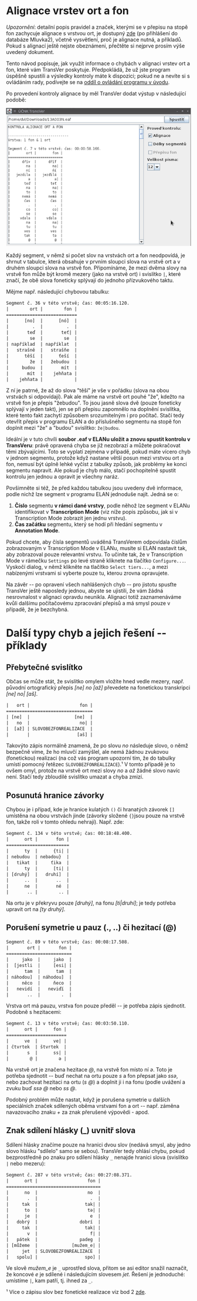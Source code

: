 # Alignace vrstev ort a fon

*Upozornění*: detailní popis pravidel a značek, kterými se v přepisu na stopě
fon zachycuje alignace s vrstvou ort, je dostupný
[zde](https://trnka.korpus.cz/mluvka2/wiki/doku.php?id=alignace) (po přihlášení
do databáze Mluvka2), včetně vysvětlení, proč je alignace nutná, a
příkladů. Pokud s alignací ještě nejste obeznámeni, přečtěte si nejprve prosím
výše uvedený dokument.

Tento návod popisuje, jak využít informace o chybách v alignaci vrstev ort a
fon, které vám TransVer poskytuje. Předpokládá, že už jste program úspěšně
spustili a výsledky kontroly máte k dispozici; pokud ne a nevíte si s ovládáním
rady, podívejte se na [oddíl o ovládání programu v úvodu](./intro.md#ovladani).

Po provedení kontroly alignace by měl TransVer dodat výstup v následující
podobě:

![Alignace -- obrázek](./alignace.png "TransVer -- kontrola alignace")

Každý segment, v němž si počet slov na vrstvách ort a fon neodpovídá, je
shrnut v tabulce, která obsahuje v prvním sloupci slova na vrstvě ort a v
druhém sloupci slova na vrstvě fon. Připomínáme, že mezi dvěma slovy na vrstvě
fon může být kromě mezery (jako na vrstvě ort) i svislítko `|`, které značí, že
obě slova foneticky splývají do jednoho přízvukového taktu.

Mějme např. následující chybovou tabulku:

    Segment č. 36 v této vrstvě; čas: 00:05:16.120.
    |        ort |        fon |
    ===========================
    |      [no]  |      [nó]  |
    |         .  |         .  |
    |       teď  |       teť| |
    |        se  |        se  |
    | například  | napříklat  |
    |   strašně  |   strašňe  |
    |      těší  |      ťeší  |
    |        že  |   žebudou  |
    |     budou  |       mít  |
    |       mít  |    jehňata |
    |    jehňata |            |

Z ní je patrné, že až do slova "těší" je vše v pořádku (slova na obou vrstvách
si odpovídají). Pak ale máme na vrstvě ort pouhé "že", kdežto na vrstvě fon je
přepis "žebudou". To jsou jasně slova dvě (pouze foneticky splývají v jeden
takt), jen se při přepisu zapomnělo na doplnění svislítka, které tento fakt
zachytí způsobem srozumitelným i pro počítač. Stačí tedy otevřít přepis v
programu ELAN a do příslušného segmentu na stopě fon doplnit mezi "že" a
"budou" svislítko: `že|budou`.

Ideální je v tuto chvíli **soubor .eaf v ELANu uložit a znovu spustit kontrolu
v TransVeru**: právě opravená chyba se již nezobrazí a můžete pokračovat těmi
zbývajícími. Toto se vyplatí zejména v případě, pokud máte vícero chyb v jednom
segmentu, protože když nastane větší posun mezi vrstvou ort a fon, nemusí být
úplně lehké vyčíst z tabulky způsob, jak problémy ke konci segmentu
napravit. Ale pokud je chyb málo, stačí pochopitelně spustit kontrolu jen
jednou a opravit je všechny naráz.

Povšimněte si též, že před každou tabulkou jsou uvedeny dvě informace, podle
nichž lze segment v programu ELAN jednoduše najít. Jedná se o:

1. **Číslo** segmentu **v rámci dané vrstvy**, podle něhož lze segment v ELANu
   identifikovat v **Transcription Mode** (viz níže popis způsobu, jak si v
   Transcription Mode zobrazit jen jednu vrstvu).
2. **Čas začátku** segmentu, který se hodí při hledání segmentu v **Annotation
   Mode**.

Pokud chcete, aby čísla segmentů uváděná TransVerem odpovídala číslům
zobrazovaným v Transcription Mode v ELANu, musíte si ELAN nastavit tak, aby
zobrazoval pouze relevantní vrstvu. To učiníte tak, že v Transcription Mode v
rámečku `Settings` po levé straně kliknete na tlačítko `Configure...`. Vyskočí
dialog, v němž klikněte na tlačítko `Select tiers...`, a mezi nabízenými
vrstvami si vyberte pouze tu, kterou zrovna opravujete.

Na závěr -- po opravení všech nahlášených chyb -- pro jistotu spusťte TransVer
ještě naposledy jednou, abyste se ujistili, že vám žádná nesrovnalost v
alignaci opravdu neunikla. Alignaci totiž zaznamenáváme kvůli dalšímu
počítačovému zpracování přepisů a má smysl pouze v případě, že je bezchybná.

# Další typy chyb a jejich řešení -- příklady

## Přebytečné svislítko

Občas se může stát, že svislítko omylem vložíte hned vedle mezery,
např. původní ortografický přepis *[ne] no [až]* převedete na fonetickou
transkripci *[ne] no| [aš]*.

    |   ort |                   fon |
    =================================
    | [ne]  |                 [ne]  |
    |   no  |                   no| |
    |  [až] | SLOVOBEZFONREALIZACE  |
    |       |                  [aš] |

Takovýto zápis normálně znamená, že po slovu *no* následuje slovo, o němž
bezpečně víme, že ho mluvčí zamýšlel, ale nemá žádnou zvukovou (fonetickou)
realizaci (na což vás program upozorní tím, že do tabulky umístí pomocný
řetězec `SLOVOBEZFONREALIZACE`).¹ V tomto případě je to ovšem omyl, protože na
vrstvě ort mezi slovy *no* a *až* žádné slovo navíc není. Stačí tedy zbloudilé
svislítko umazat a chyba zmizí.

## Posunutá hranice závorky

Chybou je i případ, kde je hranice kulatých `()` či hranatých závorek `[]`
umístěna na obou vrstvách jinde (závorky složené `{}`jsou pouze na vrstvě fon,
takže roli v tomto ohledu nehrají). Např. zde:

    Segment č. 134 v této vrstvě; čas: 00:18:48.400.
    |      ort |       fon |
    ========================
    |      ty  |      {ti| |
    | nebudou  | nebədou}  |
    |   tikat  |     ťika  |
    |      ty  |      [ti| |
    | [druhý]  |   druhí]  |
    |      ..  |       ..  |
    |      ne  |       né  |
    |       .. |        .. |

Na ortu je v překryvu pouze *[druhý]*, na fonu *[ti|druhí]*; je tedy potřeba
upravit ort na *[ty druhý]*.

## Porušení symetrie u pauz (., ..) či hezitací (@)

    Segment č. 89 v této vrstvě; čas: 00:08:17.508.
    |       ort |       fon |
    =========================
    |     jako  |     jako  |
    |  [jestli  |     [esi| |
    |      tam  |      tam  |
    | náhodou]  | náhodou]  |
    |     něco  |     ňeco  |
    |   nevidí  |   neviďí  |
    |       ..  |        .  |

Vrstva ort má pauzu, vrstva fon pouze předěl -- je potřeba zápis
sjednotit. Podobně s hezitacemi:

    Segment č. 13 v této vrstvě; čas: 00:03:50.110.
    |      ort |      fon |
    =======================
    |      ve  |      ve| |
    | čtvrtek  | štvrtek  |
    |       s  |      ss| |
    |        @ |        ǝ |

Na vrstvě ort je značena hezitace *@*, na vrstvě fon místo ní *ǝ*. Toto je
potřeba sjednotit -- buď nechat na ortu pouze *s* a fon přepsat jako *ssǝ*, nebo
zachovat hezitaci na ortu (*s @*) a doplnit ji i na fonu (podle uvážení a zvuku
buď *ssǝ @* nebo *ss @*.

Podobný problém může nastat, když je porušena symetrie u dalších speciálních
značek sdílených oběma vrstvami fon a ort -- např. záměna navazovacího znaku
*+* za znak přerušené výpovědi *-* apod.

## Znak sdílení hlásky (_) uvnitř slova

Sdílení hlásky značíme pouze na hranici dvou slov (nedává smysl, aby jedno
slovo hlásku "sdílelo" samo se sebou). TransVer tedy ohlásí chybu, pokud
bezprostředně po znaku pro sdílení hlásky `_` nenajde hranici slova (svislítko
`|` nebo mezeru):

    Segment č. 287 v této vrstvě; čas: 00:27:08.371.
    |      ort |                   fon |
    ====================================
    |      no  |                   no  |
    |       .  |                    .  |
    |     tak  |                  tak| |
    |      to  |                   tə| |
    |      je  |                    e  |
    |   dobrý  |                dobrí  |
    |     tak  |                  tak| |
    |       v  |                    f| |
    |   pátek  |                padeg  |
    | [můžeme  |             [mužem_e| |
    |     jet  | SLOVOBEZFONREALIZACE  |
    |   spolu] |                  spo] |

Ve slově *mužem_e* je `_` uprostřed slova, přitom se asi editor snažil
naznačit, že koncové *e* je sdílené i následujícím slovesem *jet*. Řešení je
jednoduché: umístíme `|`, kam patří, tj. ihned za `_`.

¹ Více o zápisu slov bez fonetické realizace viz bod 2
[zde](https://trnka.korpus.cz/mluvka2/wiki/doku.php?id=alignace#nektere_slozite_pripady_a_jejich_reseni).
